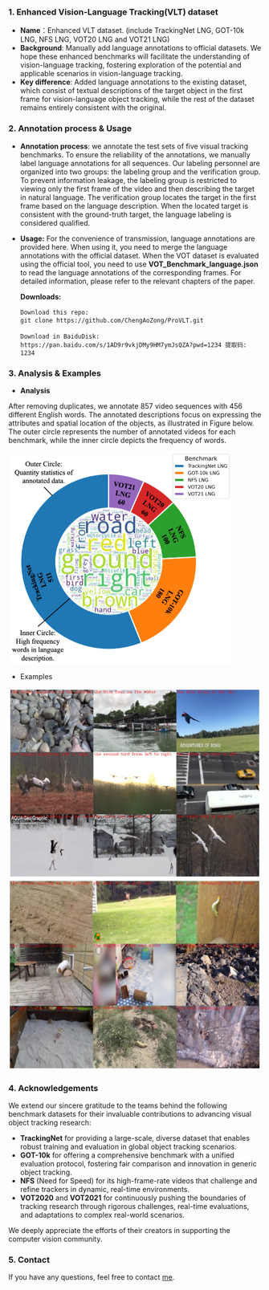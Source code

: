### 1. Enhanced Vision-Language Tracking(VLT) dataset

* **Name**：Enhanced VLT dataset. (include TrackingNet LNG, GOT-10k LNG, NFS LNG, VOT20 LNG and VOT21 LNG)
* **Background**: Manually add language annotations to official datasets. We hope these enhanced benchmarks will facilitate the understanding of vision-language tracking, fostering exploration of the potential and applicable scenarios in vision-language tracking.
* **Key difference**: Added language annotations to the existing dataset, which consist of textual descriptions of the target object in the first frame for vision-language object tracking, while the rest of the dataset remains entirely consistent with the original.



### 2. Annotation process & Usage

* **Annotation process**: we annotate the test sets of five visual tracking benchmarks. To ensure the reliability of the annotations, we manually label language annotations for all sequences. Our labeling personnel are organized into two groups: the labeling group and the verification group. To prevent information leakage, the labeling group is restricted to viewing only the first frame of the video and then describing the target in natural language. The verification group locates the target in the first frame based on the language description.  When the located target is consistent with the ground-truth target, the language labeling is considered qualified. 

* **Usage:** For the convenience of transmission, language annotations are provided here. When using it, you need to merge the language annotations with the official dataset. When the VOT dataset is evaluated using the official tool, you need to use **VOT_Benchmark_language.json** to read the language annotations of the corresponding frames. For detailed information, please refer to the relevant chapters of the paper.

  **Downloads:**

  ```
  Download this repo:
  git clone https://github.com/ChengAoZong/ProVLT.git
  
  Download in BaiduDisk:
  https://pan.baidu.com/s/1AD9r9vkjDMy9HM7ymJsQZA?pwd=1234 提取码: 1234 
  
  ```

  



### 3. Analysis & Examples

* **Analysis**

After removing duplicates, we annotate 857 video sequences with 456 different English words. The annotated descriptions focus on expressing the attributes and spatial location of the objects,  as illustrated in Figure below. The outer circle represents the number of annotated videos for each benchmark, while the inner circle depicts the frequency of words.

<img src="example_images/analysis.png" alt="example1_crop" style="zoom: 50%;" />


* Examples

<img src="example_images/example.png" alt="example1_crop" style="zoom: 50%;" />

<img src="example_images/example2.png" alt="example1_crop" style="zoom: 50%;" />

### 4. Acknowledgements

We extend our sincere gratitude to the teams behind the following benchmark datasets for their invaluable contributions to advancing visual object tracking research:

- **TrackingNet** for providing a large-scale, diverse dataset that enables robust training and evaluation in global object tracking scenarios.
- **GOT-10k** for offering a comprehensive benchmark with a unified evaluation protocol, fostering fair comparison and innovation in generic object tracking.
- **NFS** (Need for Speed) for its high-frame-rate videos that challenge and refine trackers in dynamic, real-time environments.
- **VOT2020** and **VOT2021** for continuously pushing the boundaries of tracking research through rigorous challenges, real-time evaluations, and adaptations to complex real-world scenarios.

We deeply appreciate the efforts of their creators in supporting the computer vision community.

### 5. Contact

If you have any questions, feel free to contact [me](chengaozong@mail.dlut.edu.cn).